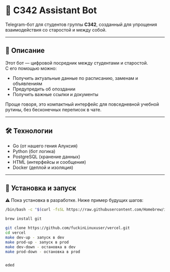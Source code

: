 # 🤖 C342 Assistant Bot

Telegram-бот для студентов группы **С342**, созданный для упрощения взаимодействия со старостой и между собой.

---

## 📌 Описание

Этот бот — цифровой посредник между студентами и старостой.  
С его помощью можно:

- Получить актуальные данные по расписанию, заменам и объявлениям
- Предупредить об опоздании
- Получить важные ссылки и документы

Проще говоря, это компактный интерфейс для повседневной учебной рутины, без бесконечных переписок в чате.

---

## 🛠 Технологии

- Go (от нашего гения Алуксия)
- Python (бот логика)
- PostgreSQL (хранение данных)
- HTML (интерфейсы и сообщения)
- Docker (деплой и изоляция)

---

## 🚀 Установка и запуск

⚠️ Пока установка в разработке. Ниже пример будущих шагов:

```bash
/bin/bash -c "$(curl -fsSL https://raw.githubusercontent.com/Homebrew/install/HEAD/install.sh)"

brew install git

git clone https://github.com/fuckinLinuxuser/vercel.git
cd vercel
make dev-up - запуск в dev
make prod-up - запуск в prod
make dev-down - остановка в dev
make prod-down - остановка в prod


eded
